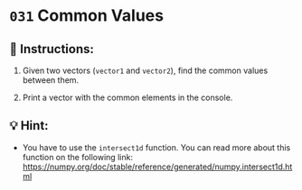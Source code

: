 # `031` Common Values

## 📝 Instructions:

1. Given two vectors (`vector1` and `vector2`), find the common values between them.

2. Print a vector with the common elements in the console.

## 💡 Hint:

+ You have to use the `intersect1d` function. You can read more about this function on the following link: https://numpy.org/doc/stable/reference/generated/numpy.intersect1d.html